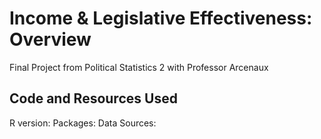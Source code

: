 # Income & Legislative Effectiveness: Overview
Final Project from Political Statistics 2 with Professor Arcenaux



## Code and Resources Used
R version:
Packages:
Data Sources: 



